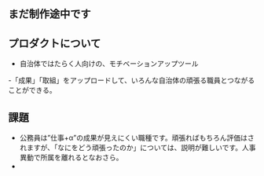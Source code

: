 ## まだ制作途中です

## プロダクトについて
- 自治体ではたらく人向けの、モチベーションアップツール
    
-「成果」「取組」をアップロードして、いろんな自治体の頑張る職員とつながることができる。

## 課題
- 公務員は”仕事+α”の成果が見えにくい職種です。頑張ればもちろん評価はされますが、「なにをどう頑張ったのか」については、説明が難しいです。人事異動で所属を離れるとなおさら。
- 
